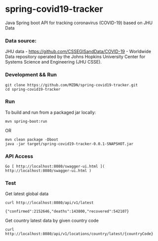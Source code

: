 # spring-covid19-tracker
Java Spring boot API for tracking coronavirus (COVID-19) based on JHU Data

### Data source:

JHU data - https://github.com/CSSEGISandData/COVID-19 - Worldwide Data repository operated by the Johns Hopkins University Center for Systems Science and Engineering (JHU CSSE). 

### Development && Run
```
git clone https://github.com/MZDN/spring-covid19-tracker.git
cd spring-covid19-tracker
```
### Run
To build and run from a packaged jar locally:

```
mvn spring-boot:run
```

OR

```
mvn clean package -Dboot
java -jar target/spring-covid19-tracker-0.0.1-SNAPSHOT.jar
```


### API Access
```
Go [ http://localhost:8080/swagger-ui.html ]( http://localhost:8080/swagger-ui.html )
```

### Test

Get latest global data
```
curl http://localhost:8080/api/v1/latest

{"confirmed":2152646,"deaths":143800,"recovered":542107}
```
Get country latest data by given country code

```
curl http://localhost:8080/api/v1/locations/country/latest/{countryCode}
```

